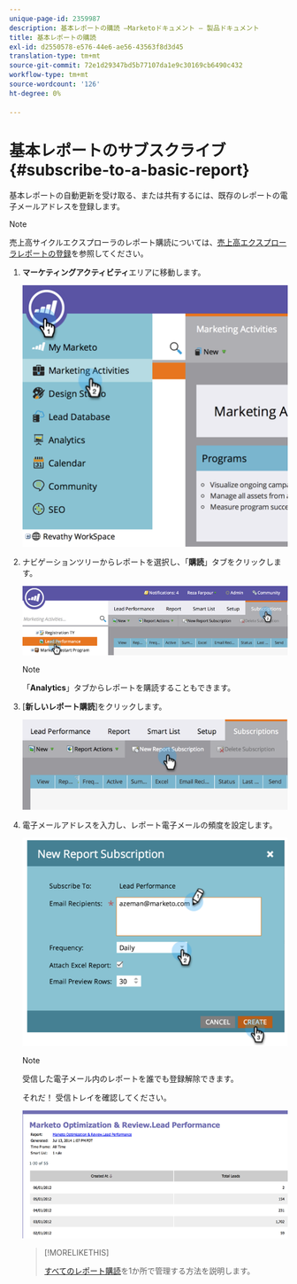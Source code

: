 ```yaml
---
unique-page-id: 2359987
description: 基本レポートの購読 —Marketoドキュメント — 製品ドキュメント
title: 基本レポートの購読
exl-id: d2550578-e576-44e6-ae56-43563f8d3d45
translation-type: tm+mt
source-git-commit: 72e1d29347bd5b77107da1e9c30169cb6490c432
workflow-type: tm+mt
source-wordcount: '126'
ht-degree: 0%

---
```


# 基本レポートのサブスクライブ{#subscribe-to-a-basic-report}

基本レポートの自動更新を受け取る、または共有するには、既存のレポートの電子メールアドレスを登録します。

>[!NOTE]
>
>売上高サイクルエクスプローラのレポート購読については、[売上高エクスプローラレポートの登録](/help/marketo/product-docs/reporting/revenue-cycle-analytics/revenue-explorer/subscribe-to-a-revenue-explorer-report.md)を参照してください。

1. **マーケティングアクティビティ**&#x200B;エリアに移動します。

   ![](assets/image2014-9-16-10-3a31-3a54.png)

1. ナビゲーションツリーからレポートを選択し、「**購読**」タブをクリックします。

   ![](assets/image2014-9-16-10-3a32-3a1.png)

   >[!NOTE]
   >
   >「**Analytics**」タブからレポートを購読することもできます。

1. [**新しいレポート購読**]をクリックします。

   ![](assets/image2014-9-16-10-3a32-3a24.png)

1. 電子メールアドレスを入力し、レポート電子メールの頻度を設定します。

   ![](assets/image2014-9-16-10-3a32-3a31.png)

   >[!NOTE]
   >
   >受信した電子メール内のレポートを誰でも登録解除できます。

   それだ！ 受信トレイを確認してください。

   ![](assets/image2014-9-16-10-3a32-3a49.png)

   >[!MORELIKETHIS]
   >
   >[すべてのレポート購読](/help/marketo/product-docs/reporting/basic-reporting/report-subscriptions/manage-report-subscriptions.md)を1か所で管理する方法を説明します。
